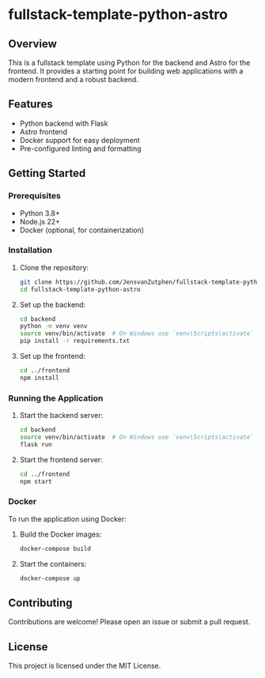 # fullstack-template-python-astro
## Overview

This is a fullstack template using Python for the backend and Astro for the frontend. It provides a starting point for building web applications with a modern frontend and a robust backend.

## Features

- Python backend with Flask
- Astro frontend
- Docker support for easy deployment
- Pre-configured linting and formatting

## Getting Started

### Prerequisites

- Python 3.8+
- Node.js 22+
- Docker (optional, for containerization)

### Installation

1. Clone the repository:
    ```sh
    git clone https://github.com/JensvanZutphen/fullstack-template-python-astro.git
    cd fullstack-template-python-astro
    ```

2. Set up the backend:
    ```sh
    cd backend
    python -m venv venv
    source venv/bin/activate  # On Windows use `venv\Scripts\activate`
    pip install -r requirements.txt
    ```

3. Set up the frontend:
    ```sh
    cd ../frontend
    npm install
    ```

### Running the Application

1. Start the backend server:
    ```sh
    cd backend
    source venv/bin/activate  # On Windows use `venv\Scripts\activate`
    flask run
    ```

2. Start the frontend server:
    ```sh
    cd ../frontend
    npm start
    ```

### Docker

To run the application using Docker:

1. Build the Docker images:
    ```sh
    docker-compose build
    ```

2. Start the containers:
    ```sh
    docker-compose up
    ```

## Contributing

Contributions are welcome! Please open an issue or submit a pull request.

## License

This project is licensed under the MIT License.